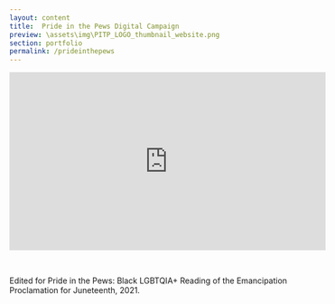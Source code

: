 ```yaml
---
layout: content
title:  Pride in the Pews Digital Campaign
preview: \assets\img\PITP_LOGO_thumbnail_website.png
section: portfolio
permalink: /prideinthepews
---
```


<p align="center"><iframe width="560" height="315" src="https://www.youtube-nocookie.com/embed/mWc4Ru0rDwo" title="YouTube video player" frameborder="0" allow="accelerometer; autoplay; clipboard-write; encrypted-media; gyroscope; picture-in-picture" allowfullscreen></iframe></p>

<br>

Edited for Pride in the Pews: Black LGBTQIA+ Reading of the Emancipation Proclamation for Juneteenth, 2021.




